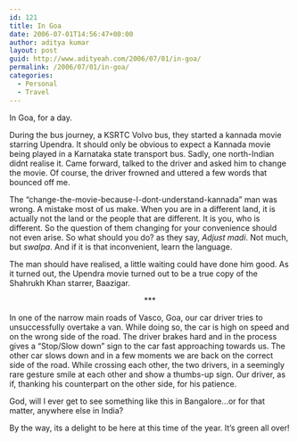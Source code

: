 ```yaml
---
id: 121
title: In Goa
date: 2006-07-01T14:56:47+00:00
author: aditya kumar
layout: post
guid: http://www.adityeah.com/2006/07/01/in-goa/
permalink: /2006/07/01/in-goa/
categories:
  - Personal
  - Travel
---
```

In Goa, for a day.  
  
During the bus journey, a KSRTC Volvo bus, they started a kannada movie starring Upendra. It should only be obvious to expect a Kannada movie being played in a Karnataka state transport bus. Sadly, one north-Indian didnt realise it. Came forward, talked to the driver and asked him to change the movie. Of course, the driver frowned and uttered a few words that bounced off me.  
  
The &#8220;change-the-movie-because-I-dont-understand-kannada&#8221; man was wrong. A mistake most of us make. When you are in a different land, it is actually not the land or the people that are different. It is you, who is different. So the question of them changing for your convenience should not even arise. So what should you do? as they say, _Adjust madi_. Not much, but _swalpa_. And if it is that inconvenient, learn the language.  
  
The man should have realised, a little waiting could have done him good. As it turned out, the Upendra movie turned out to be a true copy of the Shahrukh Khan starrer, Baazigar.  


<div align="Center">
  ***
</div>

In one of the narrow main roads of Vasco, Goa, our car driver tries to unsuccessfully overtake a van. While doing so, the car is high on speed and on the wrong side of the road. The driver brakes hard and in the process gives a &#8220;Stop/Slow down&#8221; sign to the car fast approaching towards us. The other car slows down and in a few moments we are back on the correct side of the road. While crossing each other, the two drivers, in a seemingly rare gesture smile at each other and show a thumbs-up sign. Our driver, as if, thanking his counterpart on the other side, for his patience.  
  
God, will I ever get to see something like this in Bangalore&#8230;or for that matter, anywhere else in India?  
  
By the way, its a delight to be here at this time of the year. It&#8217;s green all over!
